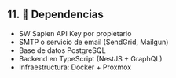 ## 11. 🔗 Dependencias

- SW Sapien API Key por propietario
- SMTP o servicio de email (SendGrid, Mailgun)
- Base de datos PostgreSQL
- Backend en TypeScript (NestJS + GraphQL)
- Infraestructura: Docker + Proxmox